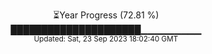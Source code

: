 <p align="center">
⏳Year Progress (72.81 %) <br>
█████████████████████▁▁▁▁▁▁▁▁▁ <br>
<sub>Updated: Sat, 23 Sep 2023 18:02:40 GMT</sub>
</p>


